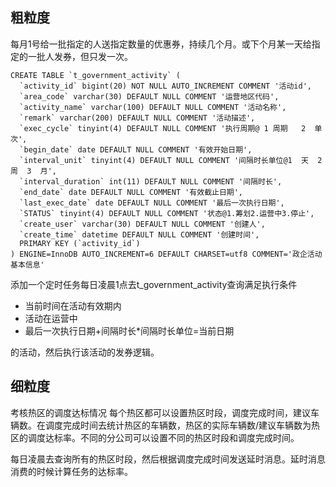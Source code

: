 ## 粗粒度
每月1号给一批指定的人送指定数量的优惠券，持续几个月。或下个月某一天给指定的一批人发券，但只发一次。
```
CREATE TABLE `t_government_activity` (
  `activity_id` bigint(20) NOT NULL AUTO_INCREMENT COMMENT '活动id',
  `area_code` varchar(30) DEFAULT NULL COMMENT '运营地区代码',
  `activity_name` varchar(100) DEFAULT NULL COMMENT '活动名称',
  `remark` varchar(200) DEFAULT NULL COMMENT '活动描述',
  `exec_cycle` tinyint(4) DEFAULT NULL COMMENT '执行周期@ 1 周期   2  单次',
  `begin_date` date DEFAULT NULL COMMENT '有效开始日期',
  `interval_unit` tinyint(4) DEFAULT NULL COMMENT '间隔时长单位@1  天  2 周  3  月',
  `interval_duration` int(11) DEFAULT NULL COMMENT '间隔时长',
  `end_date` date DEFAULT NULL COMMENT '有效截止日期',
  `last_exec_date` date DEFAULT NULL COMMENT '最后一次执行日期',
  `STATUS` tinyint(4) DEFAULT NULL COMMENT '状态@1.筹划2.运营中3.停止',
  `create_user` varchar(30) DEFAULT NULL COMMENT '创建人',
  `create_time` datetime DEFAULT NULL COMMENT '创建时间',
  PRIMARY KEY (`activity_id`)
) ENGINE=InnoDB AUTO_INCREMENT=6 DEFAULT CHARSET=utf8 COMMENT='政企活动基本信息'

```
添加一个定时任务每日凌晨1点去t_government_activity查询满足执行条件

- 当前时间在活动有效期内
- 活动在运营中
- 最后一次执行日期+间隔时长*间隔时长单位=当前日期

的活动，然后执行该活动的发券逻辑。
## 细粒度
考核热区的调度达标情况
每个热区都可以设置热区时段，调度完成时间，建议车辆数。在调度完成时间去统计热区的车辆数，热区的实际车辆数/建议车辆数为热区的调度达标率。不同的分公司可以设置不同的热区时段和调度完成时间。

每日凌晨去查询所有的热区时段，然后根据调度完成时间发送延时消息。延时消息消费的时候计算任务的达标率。
